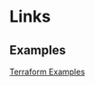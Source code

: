 # Links

## Examples
[Terraform Examples](https://github.com/hashicorp/terraform/tree/master/examples)
